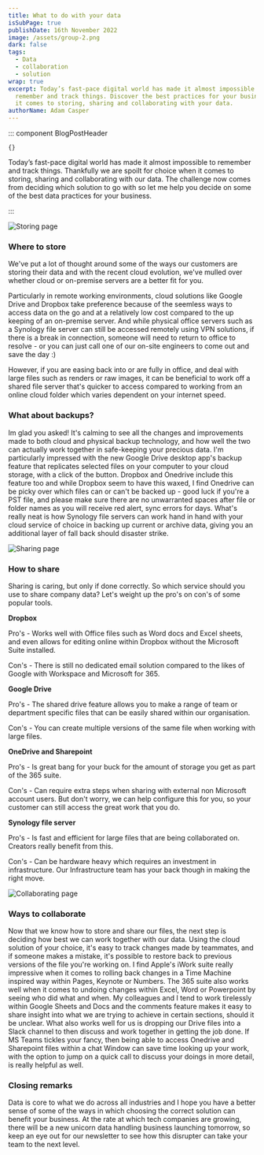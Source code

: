 ```yaml
---
title: What to do with your data
isSubPage: true
publishDate: 16th November 2022
image: /assets/group-2.png
dark: false
tags:
  - Data
  - collaboration
  - solution
wrap: true
excerpt: Today’s fast-pace digital world has made it almost impossible to
  remember and track things. Discover the best practices for your business when
  it comes to storing, sharing and collaborating with your data.
authorName: Adam Casper
---
```

::: component BlogPostHeader
~~~
{}
~~~
Today’s fast-pace digital world has made it almost impossible to remember and track things. Thankfully we are spoilt for choice when it comes to storing, sharing and collaborating with our data. The challenge now comes from deciding which solution to go with so let me help you decide on some of the best data practices for your business.


:::

![Storing page](/assets/17.png "Where to Store")

### Where to store

We've put a lot of thought around some of the ways our customers are storing their data and with the recent cloud evolution, we've mulled over whether cloud or on-premise servers are a better fit for you.

Particularly in remote working environments, cloud solutions like Google Drive and Dropbox take preference because of the seemless ways to access data on the go and at a relatively low cost compared to the up keeping of an on-premise server. And while physical office servers such as a Synology file server can still be accessed remotely using VPN solutions, if there is a break in connection, someone will need to return to office to resolve - or you can just call one of our on-site engineers to come out and save the day :)

However, if you are easing back into or are fully in office, and deal with large files such as renders or raw images, it can be beneficial to work off a shared file server that's quicker to access compared to working from an online cloud folder which varies dependent on your internet speed.

### W﻿hat about backups?

I﻿m glad you asked! It's calming to see all the changes and improvements made to both cloud and physical backup technology, and how well the two can actually work together in safe-keeping your precious data. I'm particularly impressed with the new Google Drive desktop app's backup feature that replicates selected files on your computer to your cloud storage, with a click of the button. Dropbox and Onedrive include this feature too and while Dropbox seem to have this waxed, I find Onedrive can be picky over which files can or can't be backed up - good luck if you're a PST file, and please make sure there are no unwarranted spaces after file or folder names as you will receive red alert, sync errors for days. What's really neat is how Synology file servers can work hand in hand with your cloud service of choice in backing up current or archive data, giving you an additional layer of fall back should disaster strike.

![Sharing page](/assets/15.png "How to Share")

### How to share

Sharing is caring, but only if done correctly. So which service should you use to share company data? Let's weight up the pro's on con's of some popular tools. 

**Dropbox**

Pro's - W﻿orks well with Office files such as Word docs and Excel sheets, and even allows for editing online within Dropbox without the Microsoft Suite installed.

C﻿on's - There is still no dedicated email solution compared to the likes of Google with Workspace and Microsoft for 365.

**G﻿oogle Drive**

Pro's - The shared drive feature allows you to make a range of team or department specific files that can be easily shared within our organisation. 

C﻿on's - You can create multiple versions of the same file when working with large files.

**OneDrive and Sharepoint**

Pro's - Is great bang for your buck for the amount of storage you get as part of the 365 suite.

C﻿on's - Can require extra steps when sharing with external non Microsoft account users. But don't worry, we can help  configure this for you, so your customer can still access the great work that you do.

**S﻿ynology file server**

Pro's - Is fast and efficient for large files that are being collaborated on. Creators really benefit from this.

C﻿on's - Can be hardware heavy which requires an investment in infrastructure. Our Infrastructure team has your back though in making the right move. 

![Collaborating page](/assets/group-18.png "Collaborating")

### Ways to collaborate

Now that we know how to store and share our files, the next step is deciding how best we can work together with our data. Using the cloud solution of your choice, it's easy to track changes made by teammates, and if someone makes a mistake, it's possible to restore back to previous versions of the file you're working on. I find Apple's iWork suite really impressive when it comes to rolling back changes in a Time Machine inspired way within Pages, Keynote or Numbers. The 365 suite also works well when it comes to undoing changes within Excel, Word or Powerpoint by seeing who did what and when. My colleagues and I tend to work tirelessly within Google Sheets and Docs and the comments feature makes it easy to share insight into what we are trying to achieve in certain sections, should it be unclear. What also works well for us is dropping our Drive files into a Slack channel to then discuss and work together in getting the job done. If MS Teams tickles your fancy, then being able to access Onedrive and Sharepoint files within a chat Window can save time looking up your work, with the option to jump on a quick call to discuss your doings in more detail, is really helpful as well.

### C﻿losing remarks

Data is core to what we do across all industries and I hope you have a better sense of some of the ways in which choosing the correct solution can benefit your business. At the rate at which tech companies are growing, there will be a new unicorn data handling business launching tomorrow, so keep an eye out for our newsletter to see how this disrupter can take your team to the next level.